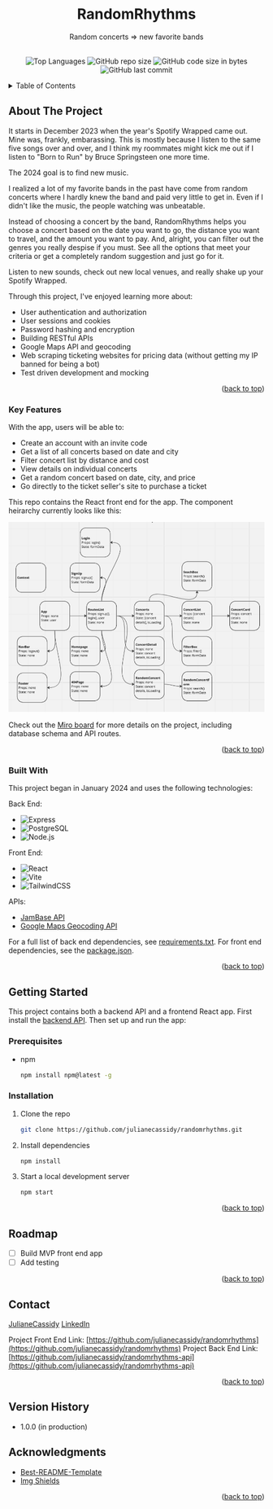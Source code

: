 <a name="readme-top"></a>
<div align="center">

  <h1 align="center">RandomRhythms</h1>

  <p align="center">
    Random concerts => new favorite bands
    <br />
    <br />
    <!-- <a href="https://julianecassidy.com/" target="_blank">Demo</a> -->
    </p>
</div>
<div align="center">

![Top Languages](https://img.shields.io/github/languages/top/julianecassidy/randomrhythms-api)
![GitHub repo size](https://img.shields.io/github/repo-size/julianecassidy/randomrhythms-api)
![GitHub code size in bytes](https://img.shields.io/github/languages/code-size/julianecassidy/randomrhythms-api)
![GitHub last commit](https://img.shields.io/github/last-commit/julianecassidy/randomrhythms-api)
<!-- ![GitHub](https://img.shields.io/github/license/julianecassidy/randomrhythms-api) -->

</div>

<!-- TABLE OF CONTENTS -->
<details>
  <summary>Table of Contents</summary>
  <ol>
    <li>
      <a href="#about-the-project">About The Project</a>
      <ul>
         <!-- <li><a href="#screenshots">Screenshots</a></li> -->
        <li><a href="#key-features">Key Features</a></li>
        <li><a href="#built-with">Built With</a></li>
      </ul>
    </li>
    <li>
      <a href="#getting-started">Getting Started</a>
    </li>
    <li><a href="#usage">Usage</a></li>
    <li><a href="#roadmap">Roadmap</a></li>
    <li><a href="#contributing">Contributing</a></li>
    <!-- <li><a href="#license">License</a></li> -->
    <li><a href="#contact">Contact</a></li>
    <li><a href="#acknowledgments">Acknowledgments</a></li>
  </ol>
</details>

<!-- ABOUT THE PROJECT -->

## About The Project

It starts in December 2023 when the year's Spotify Wrapped came out. Mine was, frankly, embarassing. This is mostly because I listen to the same five songs over and over, and I think my roommates might kick me out if I listen to "Born to Run" by Bruce Springsteen one more time.

The 2024 goal is to find new music.

I realized a lot of my favorite bands in the past have come from random concerts where I hardly knew the band and paid very little to get in. Even if I didn't like the music, the people watching was unbeatable.

Instead of choosing a concert by the band, RandomRhythms helps you choose a concert based on the date you want to go, the distance you want to travel, and the amount you want to pay. And, alright, you can filter out the genres you really despise if you must. See all the options that meet your criteria or get a completely random suggestion and just go for it.

Listen to new sounds, check out new local venues, and really shake up your Spotify Wrapped.

Through this project, I've enjoyed learning more about:

- User authentication and authorization
- User sessions and cookies
- Password hashing and encryption
- Building RESTful APIs
- Google Maps API and geocoding
- Web scraping ticketing websites for pricing data (without getting my IP banned for being a bot)
- Test driven development and mocking

<p align="right">(<a href="#readme-top">back to top</a>)</p>

<!-- ### Screenshots

<p>
  <img src="static/images/screenshots/timeline.png" alt="Logged In Timeline">
  <br>
  <em>Logged-In Timeline</em>
</p>

<p>
  <img src="static/images/screenshots/profile.png" alt="User Profile Page">
  <br>
  <em>User Profile Page</em>
</p>

<p>
  <img src="static/images/screenshots/followers.png" alt="Followers Listing Page">
  <br>
  <em>Followers Listing Page</em>
</p>

<p align="right">(<a href="#readme-top">back to top</a>)</p> -->

### Key Features

With the app, users will be able to:

- Create an account with an invite code
- Get a list of all concerts based on date and city
- Filter concert list by distance and cost
- View details on individual concerts
- Get a random concert based on date, city, and price
- Go directly to the ticket seller's site to purchase a ticket

This repo contains the React front end for the app. The component heirarchy currently looks like this:

![React Component Heirarchy](/react-heirarchy.PNG)

Check out the [Miro board](https://miro.com/app/board/uXjVNCfgqA8=/) for more details on the project, including database schema and API routes.

<p align="right">(<a href="#readme-top">back to top</a>)</p>

### Built With

This project began in January 2024 and uses the following technologies:

Back End:
- ![Express][Express]
- ![PostgreSQL][PostgreSQL]
- ![Node.js][Node.js]

Front End:
- ![React][React]
- ![Vite][Vite]
- ![TailwindCSS][TailwindCSS]

APIs:
- [JamBase API](https://apidocs.jambase.com/)
- [Google Maps Geocoding API](https://developers.google.com/maps/documentation/geocoding/overview)

For a full list of back end dependencies, see [requirements.txt](https://github.com/julianecassidy/randomrhythms-api/blob/master/requirements.txt). For front end
dependencies, see the [package.json](https://github.com/julianecassidy/randomrhythms/blob/master/package.json).

<p align="right">(<a href="#readme-top">back to top</a>)</p>

<!-- GETTING STARTED -->

## Getting Started

This project contains both a backend API and a frontend React app. First install
the [backend API](https://github.com/julianecassidy/randomrhythms-api). Then
set up and run the app:

### Prerequisites

* npm
  ```sh
  npm install npm@latest -g

### Installation

1. Clone the repo
   ```sh
   git clone https://github.com/julianecassidy/randomrhythms.git
   ```
2. Install dependencies
   ```sh
   npm install
   ```
3. Start a local development server
    ```sh
    npm start
    ```

<p align="right">(<a href="#readme-top">back to top</a>)</p>

<!-- ROADMAP -->

## Roadmap

- [ ] Build MVP front end app
- [ ] Add testing

<p align="right">(<a href="#readme-top">back to top</a>)</p>

<!-- CONTRIBUTING -->

<!-- LICENSE -->


<!-- CONTACT -->

## Contact

[JulianeCassidy](https://julianecassidy.com)
[LinkedIn](https://www.linkedin.com/in/julianemcassidy/)

Project Front End Link: [https://github.com/julianecassidy/randomrhythms](https://github.com/julianecassidy/randomrhythms)
Project Back End Link: [https://github.com/julianecassidy/randomrhythms-api](https://github.com/julianecassidy/randomrhythms-api)


<p align="right">(<a href="#readme-top">back to top</a>)</p>

<!-- VERSION HISTORY -->

## Version History
- 1.0.0 (in production)

<!-- ACKNOWLEDGMENTS -->

## Acknowledgments

- [Best-README-Template](https://github.com/othneildrew/Best-README-Template)
- [Img Shields](https://shields.io)

<p align="right">(<a href="#readme-top">back to top</a>)</p>

<!-- TECHNOLOGY BADGES -->


[React]: https://img.shields.io/badge/React-61DAFB?logo=react&logoColor=white
[Vite]: https://img.shields.io/badge/Vite-61a5ff?logo=vite&logoColor=black
[TailwindCSS]: https://img.shields.io/badge/Tailwind-38bdf8?logo=tailwindcss&logoColor=white
[Express]: https://img.shields.io/badge/Express-000000?logo=express&logoColor=white
[Node.js]: https://img.shields.io/badge/Node.js-339933?logo=node.js&logoColor=white
[PostgreSQL]: https://img.shields.io/badge/PostgreSQL-4169E1?logo=postgresql&logoColor=white
